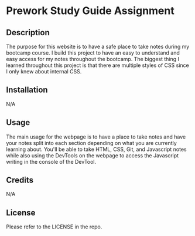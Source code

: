 # Prework Study Guide Assignment

## Description

The purpose for this website is to have a safe place to take notes during my bootcamp course.
I build this project to have an easy to understand and easy access for my notes throughout the bootcamp.
The biggest thing I learned throughout this project is that there are multiple styles of CSS since I only knew about internal CSS.

## Installation

N/A

## Usage

The main usage for the webpage is to have a place to take notes and have your notes split into each section depending on what you are currently learning about. You'll be able to take HTML, CSS, Git, and Javascript notes while also using the DevTools on the webpage to access the Javascript writing in the console of the DevTool.

## Credits

N/A

## License

Please refer to the LICENSE in the repo.